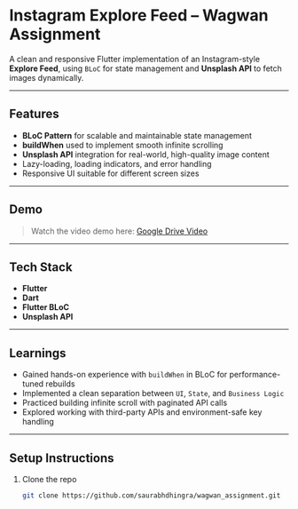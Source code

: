 # Instagram Explore Feed – Wagwan Assignment

A clean and responsive Flutter implementation of an Instagram-style **Explore Feed**, using `BLoC` for state management and **Unsplash API** to fetch images dynamically.

---

## Features

- **BLoC Pattern** for scalable and maintainable state management
- **buildWhen** used to implement smooth infinite scrolling
- **Unsplash API** integration for real-world, high-quality image content
- Lazy-loading, loading indicators, and error handling
- Responsive UI suitable for different screen sizes

---

## Demo

> Watch the video demo here: [Google Drive Video](https://drive.google.com/drive/folders/1kAP3kYZY41uopM5KmE5lf3hAXIc99bDZ?usp=sharing)

---

## Tech Stack

- **Flutter**
- **Dart**
- **Flutter BLoC**
- **Unsplash API**

---

## Learnings

- Gained hands-on experience with `buildWhen` in BLoC for performance-tuned rebuilds
- Implemented a clean separation between `UI`, `State`, and `Business Logic`
- Practiced building infinite scroll with paginated API calls
- Explored working with third-party APIs and environment-safe key handling

---

## Setup Instructions

1. Clone the repo  
   ```bash
   git clone https://github.com/saurabhdhingra/wagwan_assignment.git
